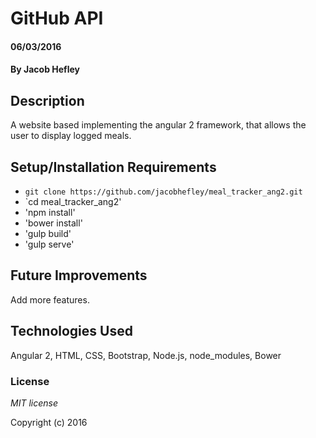 # GitHub API

#### 06/03/2016

#### By Jacob Hefley

## Description

A website based implementing the angular 2 framework, that allows the user to display logged meals.


## Setup/Installation Requirements

- `git clone https://github.com/jacobhefley/meal_tracker_ang2.git`
- `cd meal_tracker_ang2'
- 'npm install'
- 'bower install'
- 'gulp build'
- 'gulp serve'


## Future Improvements

Add more features.

## Technologies Used

Angular 2, HTML, CSS, Bootstrap, Node.js, node_modules, Bower

### License

*MIT license*

Copyright (c) 2016

